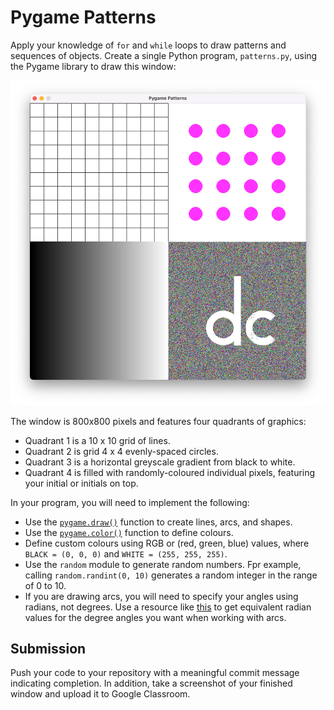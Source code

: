 # Pygame Patterns
Apply your knowledge of `for` and `while` loops to draw patterns and sequences of objects. Create a single Python program, `patterns.py`, using the Pygame library to draw this window:

![patterns](patterns.png)

The window is 800x800 pixels and features four quadrants of graphics:

- Quadrant 1 is a 10 x 10 grid of lines.
- Quadrant 2 is grid 4 x 4 evenly-spaced circles.
- Quadrant 3 is a horizontal greyscale gradient from black to white.
- Quadrant 4 is filled with randomly-coloured individual pixels, featuring your initial or initials on top.

In your program, you will need to implement the following:

- Use the [`pygame.draw()`](https://www.pygame.org/docs/ref/draw.html) function to create lines, arcs, and shapes.
- Use the [`pygame.color()`](https://www.pygame.org/docs/ref/color.html) function to define colours.
- Define custom colours using RGB or (red, green, blue) values, where `BLACK = (0, 0, 0)` and `WHITE = (255, 255, 255)`.
- Use the `random` module to generate random numbers. Fpr example, calling `random.randint(0, 10)` generates a random integer in the range of 0 to 10.
- If you are drawing arcs, you will need to specify your angles using radians, not degrees. Use a resource like [this](https://www.mathsisfun.com/geometry/radians.html) to get equivalent radian values for the degree angles you want when working with arcs.

## Submission
Push your code to your repository with a meaningful commit message indicating completion. In addition, take a screenshot of your finished window and upload it to Google Classroom.